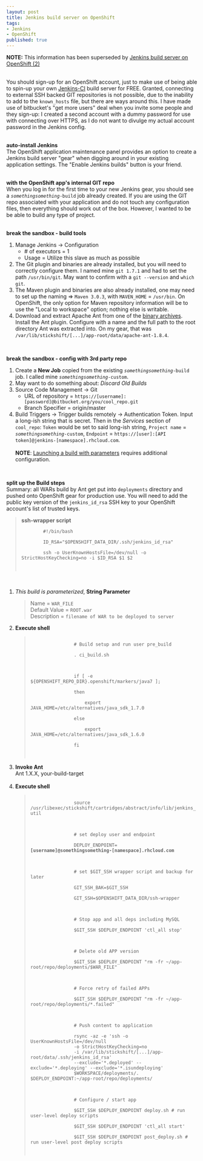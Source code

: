 ```yaml
---
layout: post
title: Jenkins build server on OpenShift
tags:
- Jenkins
- OpenShift
published: true
---
```

<strong>NOTE:</strong> This information has been superseded by
<a href="http://vraidsys.com/2013/06/jenkins-build-server-on-openshift-2/">
    Jenkins build server on OpenShift (2)
</a><br />
<br />

You should sign-up for an OpenShift account, just to make use of being able
to spin-up your own <a href="http://jenkins-ci.org/">Jenkins-CI</a> build
server for FREE.
Granted, connecting to external SSH backed GIT repositories is not possible,
due to the inability to add to the <code>known_hosts</code> file,
but there are ways around this.
I have made use of bitbucket&#39;s &quot;get more users&quot; deal when you
invite some people and they sign-up: I created a second account with a dummy
password for use with connecting over HTTPS, as I do not want to divulge
my actual account password in the Jenkins config.<br />
<br />

<strong>auto-install Jenkins</strong><br />
The OpenShift application maintenance panel provides an option to create a
Jenkins build server &quot;gear&quot; when digging around in your existing
application settings. The &quot;Enable Jenkins builds&quot; button is your
friend.<br />
<br />

<strong>with the OpenShift app&#39;s internal GIT repo</strong><br />
When you log in for the first time to your new Jenkins gear, you should see a
<code><i>somethingsomething</i>-build</code> job already created. If you are using the
GIT repo associated with your application and do not touch any configuration
files, then everything should work out of the box. However, I wanted to be
be able to build any type of project.<br />
<br />

<strong>break the sandbox - build tools</strong>
<ol>
    <li>
        Manage Jenkins -> Configuration
        <ul>
            <li># of executors = 1</li>
            <li>Usage = Utilize this slave as much as possible</li>
        </ul>
    </li>
    <li>
        The Git plugin and binaries are already installed, but you will need
        to correctly configure them. I named mine <code>git 1.7.1</code> and
        had to set the path <code>/usr/bin/git</code>. May want to confirm
        with a <code>git --version</code> and <code>which git</code>.
    </li>
    <li>
        The Maven plugin and binaries are also already installed, one may need
        to set up the naming => <code>Maven 3.0.3</code>, with
        <code>MAVEN_HOME</code> = <code>/usr/bin</code>. On OpenShift, the only option for
        Maven repository information will be to use the
        &quot;Local to workspace&quot; option; nothing else is writable.
    </li>
    <li>
        Download and extract Apache Ant from one of the
        <a href="http://ant.apache.org/bindownload.cgi">binary archives</a>.
        Install the Ant plugin. Configure with a name and the full path
        to the root directory Ant was extracted into. On my gear, that was
        <code>/var/lib/stickshift/[...]/app-root/data/apache-ant-1.8.4</code>.
    </li>
</ol>
<br />

<strong>break the sandbox - config with 3rd party repo</strong>
<ol>
    <li>
        Create a <b>New Job</b> copied from the existing
        <code><i>somethingsomething</i>-build</code> job. I called mine
        <code><i>somethingsomething</i>-custom</code>.
    </li>
    <li>
        May want to do something about: <i>Discard Old Builds</i>
    </li>
    <li>
        Source Code Management -> Git
        <ul>
            <li>
                URL of repository =
                <code>https://[username]:[password]@bitbucket.org/you/cool_repo.git</code>
            </li>
            <li>
                Branch Specifier = origin/master
            </li>
        </ul>
    </li>
    <li>
        Build Triggers -> Trigger builds remotely -> Authentication Token.
        Input a long-ish string that is secret. Then in the <i>Services</i>
        section of <code>cool_repo</code>: <code>Token</code> would be set to
        said long-ish string, <code>Project name</code> =
        <code><i>somethingsomething</i>-custom</code>, <code>Endpoint</code> =
        <code>https://[user]:[API token]@jenkins-[namespace].rhcloud.com</code>.
        <br /><br />
        <strong>NOTE</strong>:
        <a href="https://wiki.jenkins-ci.org/display/JENKINS/Parameterized+Build#ParameterizedBuild-Launchingabuildwithparameters">Launching a build with parameters</a>
        requires additional configuration.
    </li>
</ol>
<br />

<strong>split up the Build steps</strong><br />
Summary: all WARs build by Ant get put into <code>deployments</code> directory
and pushed onto OpenShift gear for production use. You will need to add the
public key version of the <code>jenkins_id_rsa</code> SSH key to your OpenShift
account&#39;s list of trusted keys.<br />
<blockquote>
    <strong>ssh-wrapper script</strong><br />
    <code>
        #!/bin/bash<br />
        ID_RSA="$OPENSHIFT_DATA_DIR/.ssh/jenkins_id_rsa"<br />
        ssh -o UserKnownHostsFile=/dev/null -o StrictHostKeyChecking=no -i $ID_RSA $1 $2<br />
    </code>
</blockquote>
<br />
<ol>
    <li>
        <i>This build is parameterized</i>, <strong>String Parameter</strong>
        <blockquote>
            Name = <code>WAR_FILE</code><br />
            Default Value = <code>ROOT.war</code><br />
            Description = <code>filename of WAR to be deployed to server</code><br />
        </blockquote>
    </li>
    <li>
        <b>Execute shell</b>
        <blockquote>
            <code>
                # Build setup and run user pre_build<br />
                . ci_build.sh<br />
                <br />
                if [ -e ${OPENSHIFT_REPO_DIR}.openshift/markers/java7 ];<br />
                then<br />
                &nbsp;&nbsp;&nbsp;&nbsp;export JAVA_HOME=/etc/alternatives/java_sdk_1.7.0<br />
                else<br />
                &nbsp;&nbsp;&nbsp;&nbsp;export JAVA_HOME=/etc/alternatives/java_sdk_1.6.0<br />
                fi<br />
            </code>
        </blockquote>
    </li>
    <li>
        <b>Invoke Ant</b><br />
        Ant 1.X.X, your-build-target<br />
        <br />
    </li>
    <li>
        <b>Execute shell</b>
        <blockquote>
            <code>
                source /usr/libexec/stickshift/cartridges/abstract/info/lib/jenkins_util<br />
                <br />
                # set deploy user and endpoint<br />
                DEPLOY_ENDPOINT=<b>[username]@somethingsomething-[namespace].rhcloud.com</b><br />
                <br />
                # set $GIT_SSH wrapper script and backup for later<br />
                GIT_SSH_BAK=$GIT_SSH<br />
                GIT_SSH=$OPENSHIFT_DATA_DIR/ssh-wrapper<br />
                <br />
                # Stop app and all deps including MySQL<br />
                $GIT_SSH $DEPLOY_ENDPOINT 'ctl_all stop'<br />
                <br />
                # Delete old APP version<br />
                $GIT_SSH $DEPLOY_ENDPOINT "rm -fr ~/app-root/repo/deployments/$WAR_FILE"<br />
                <br />
                # Force retry of failed APPs<br />
                $GIT_SSH $DEPLOY_ENDPOINT "rm -fr ~/app-root/repo/deployments/*.failed"<br />
                <br />
                # Push content to application<br />
                rsync -az -e 'ssh -o UserKnownHostsFile=/dev/null
                -o StrictHostKeyChecking=no
                -i /var/lib/stickshift/[...]/app-root/data/.ssh/jenkins_id_rsa'
                --exclude='*.deployed' --exclude='*.deploying' --exclude='*.isundeploying'
                $WORKSPACE/deployments/. $DEPLOY_ENDPOINT:~/app-root/repo/deployments/<br />
                <br />
                # Configure / start app<br />
                $GIT_SSH $DEPLOY_ENDPOINT deploy.sh # run user-level deploy scripts<br />
                $GIT_SSH $DEPLOY_ENDPOINT 'ctl_all start'<br />
                $GIT_SSH $DEPLOY_ENDPOINT post_deploy.sh # run user-level post deploy scripts<br />
            </code>
        </blockquote>
    </li>
</ol>
<br />
